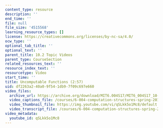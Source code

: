 ```yaml
---
content_type: resource
description: ''
end_time: ''
file: null
file_size: '4515568'
learning_resource_types: []
license: https://creativecommons.org/licenses/by-nc-sa/4.0/
ocw_type: ''
optional_tab_title: ''
optional_text: ''
parent_title: 10.2 Topic Videos
parent_type: CourseSection
related_resources_text: ''
resource_index_text: ''
resourcetype: Video
start_time: ''
title: Uncomputable Functions (2:57)
uid: df2263a2-40a0-9f54-1db9-7f09c697e660
video_files:
  archive_url: https://archive.org/download/MIT6.004S17/MIT6_004S17_10-02-07_300k.mp4
  video_captions_file: /courses/6-004-computation-structures-spring-2017/906169a82b2059d0a755aa239c7eddeb_qSLkk5o1Mc8.vtt
  video_thumbnail_file: https://img.youtube.com/vi/qSLkk5o1Mc8/default.jpg
  video_transcript_file: /courses/6-004-computation-structures-spring-2017/8b55bf530030cec033f034f1577a4389_qSLkk5o1Mc8.pdf
video_metadata:
  youtube_id: qSLkk5o1Mc8
---
```

